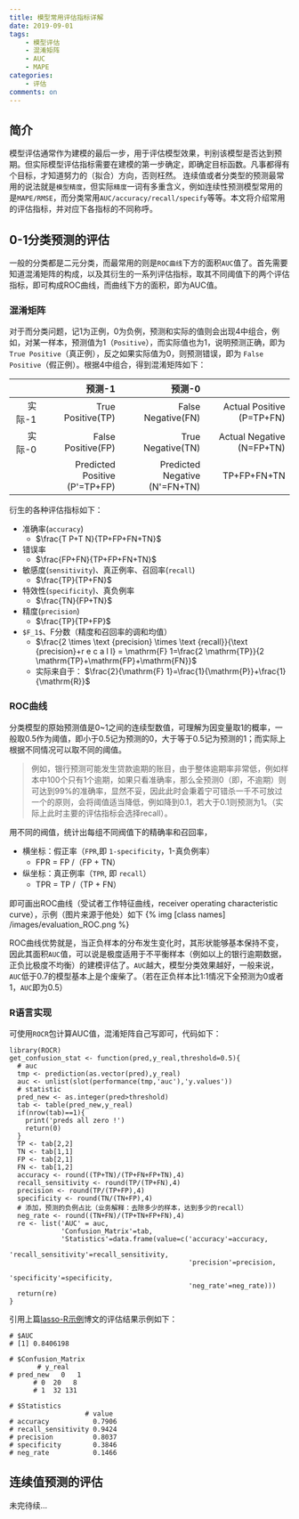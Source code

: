 ```yaml
---
title: 模型常用评估指标详解
date: 2019-09-01
tags: 
	- 模型评估
	- 混淆矩阵
	- AUC
	- MAPE
categories: 
	- 评估
comments: on
---
```



## 简介
模型评估通常作为建模的最后一步，用于评估模型效果，判别该模型是否达到预期。但实际模型评估指标需要在建模的第一步确定，即确定目标函数。凡事都得有个目标，才知道努力的（拟合）方向，否则枉然。
连续值或者分类型的预测最常用的说法就是`模型精度`，但实际`精度`一词有多重含义，例如连续性预测模型常用的是`MAPE/RMSE`，而分类常用`AUC/accuracy/recall/specify`等等。本文将介绍常用的评估指标，并对应下各指标的不同称呼。

## 0-1分类预测的评估
一般的分类都是二元分类，而最常用的则是`ROC曲线`下方的面积`AUC`值了。首先需要知道混淆矩阵的构成，以及其衍生的一系列评估指标，取其不同阈值下的两个评估指标，即可构成ROC曲线，而曲线下方的面积，即为AUC值。

### 混淆矩阵
对于而分类问题，记1为正例，0为负例，预测和实际的值则会出现4中组合，例如，对某一样本，预测值为1（`Positive`），而实际值也为1，说明预测正确，即为 `True Positive`（真正例），反之如果实际值为0，则预测错误，即为 `False Positive`（假正例）。根据4中组合，得到混淆矩阵如下：

|   | 预测-1| 预测-0| |
|--:|--:|--:|--:|
| 实际-1|  True Positive(TP)|  False Negative(FN)|  Actual Positive (P=TP+FN)|
| 实际-0|  False Positive(FP)|  True Negative(TN)|  Actual Negative (N=FP+TN)|
|   |  Predicted Positive (P'=TP+FP)|  Predicted Negative (N'=FN+TN)|  TP+FP+FN+TN|

衍生的各种评估指标如下：
- 准确率(`accuracy`)
	- $\frac{T P+T N}{TP+FP+FN+TN}$
- 错误率
	- $\frac{FP+FN}{TP+FP+FN+TN}$
- 敏感度(`sensitivity`)、真正例率、召回率(`recall`)
	- $\frac{TP}{TP+FN}$
- 特效性(`specificity`)、真负例率
	- $\frac{TN}{FP+TN}$
- 精度(`precision`)
	- $\frac{TP}{TP+FP}$
- `$F_1$`、F分数（精度和召回率的调和均值）
	- $\frac{2 \times \text {precision} \times \text {recall}}{\text {precision}+r e c a l l} = \mathrm{F} 1=\frac{2 \mathrm{TP}}{2 \mathrm{TP}+\mathrm{FP}+\mathrm{FN}}$
	- 实际来自于： $\frac{2}{\mathrm{F} 1}=\frac{1}{\mathrm{P}}+\frac{1}{\mathrm{R}}$

### ROC曲线
分类模型的原始预测值是0~1之间的连续型数值，可理解为因变量取1的概率，一般取0.5作为阈值，即小于0.5记为预测的0，大于等于0.5记为预测的1；而实际上根据不同情况可以取不同的阈值。

> 例如，银行预测可能发生贷款逾期的账目，由于整体逾期率非常低，例如样本中100个只有1个逾期，如果只看准确率，那么全预测0（即，不逾期）则可达到99%的准确率，显然不妥，因此此时会秉着宁可错杀一千不可放过一个的原则，会将阈值适当降低，例如降到0.1，若大于0.1则预测为1。（实际上此时主要的评估指标会选择recall）。

用不同的阀值，统计出每组不同阀值下的精确率和召回率，
- 横坐标：假正率（`FPR`,即 `1-specificity`，1-真负例率）
	- FPR = FP /（FP + TN）
- 纵坐标：真正例率（`TPR`, 即 `recall`）
	- TPR = TP /（TP + FN）

即可画出ROC曲线（受试者工作特征曲线，receiver operating characteristic curve），示例（图片来源于他处）如下
 {% img [class names] /images/evaluation_ROC.png %}
 
 ROC曲线优势就是，当正负样本的分布发生变化时，其形状能够基本保持不变，因此其面积`AUC`值，可以说是极度适用于不平衡样本（例如以上的银行逾期数据，正负比极度不均衡）的建模评估了。`AUC`越大，模型分类效果越好，一般来说，`AUC`低于0.7的模型基本上是个废柴了。（若在正负样本比1:1情况下全预测为0或者1，`AUC`即为0.5）
 
 ### R语言实现
可使用`ROCR`包计算AUC值，混淆矩阵自己写即可，代码如下：
```{r}
library(ROCR)
get_confusion_stat <- function(pred,y_real,threshold=0.5){
  # auc
  tmp <- prediction(as.vector(pred),y_real)
  auc <- unlist(slot(performance(tmp,'auc'),'y.values'))
  # statistic
  pred_new <- as.integer(pred>threshold) 
  tab <- table(pred_new,y_real)
  if(nrow(tab)==1){
    print('preds all zero !')
    return(0)
  }
  TP <- tab[2,2]
  TN <- tab[1,1]
  FP <- tab[2,1]
  FN <- tab[1,2]
  accuracy <- round((TP+TN)/(TP+FN+FP+TN),4)
  recall_sensitivity <- round(TP/(TP+FN),4)
  precision <- round(TP/(TP+FP),4)
  specificity <- round(TN/(TN+FP),4)
  # 添加，预测的负例占比（业务解释：去除多少的样本，达到多少的recall）
  neg_rate <- round((TN+FN)/(TP+TN+FP+FN),4)
  re <- list('AUC' = auc,
             'Confusion_Matrix'=tab,
             'Statistics'=data.frame(value=c('accuracy'=accuracy,
                                             'recall_sensitivity'=recall_sensitivity,
                                             'precision'=precision,
                                             'specificity'=specificity,
                                             'neg_rate'=neg_rate)))
  return(re)
}
```
 
 引用上篇[lasso-R示例](https://hetal-cq.github.io/)博文的评估结果示例如下：
 ```{r}
# $AUC
# [1] 0.8406198

# $Confusion_Matrix
        # y_real
# pred_new   0   1
       # 0  20   8
       # 1  32 131

# $Statistics
                    # value
# accuracy           0.7906
# recall_sensitivity 0.9424
# precision          0.8037
# specificity        0.3846
# neg_rate           0.1466
```

## 连续值预测的评估
 未完待续...

 
 
 
 
